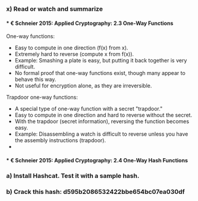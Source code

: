 ### x) Read or watch and summarize
####  * € Schneier 2015: Applied Cryptography: 2.3 One-Way Functions

One-way functions:

- Easy to compute in one direction (f(x) from x).
- Extremely hard to reverse (compute x from f(x)).
- Example: Smashing a plate is easy, but putting it back together is very difficult.
- No formal proof that one-way functions exist, though many appear to behave this way.
- Not useful for encryption alone, as they are irreversible.

Trapdoor one-way functions:

- A special type of one-way function with a secret "trapdoor."
- Easy to compute in one direction and hard to reverse without the secret.
- With the trapdoor (secret information), reversing the function becomes easy.
- Example: Disassembling a watch is difficult to reverse unless you have the assembly instructions (trapdoor).
- 
####  * € Schneier 2015: Applied Cryptography: 2.4 One-Way Hash Functions
### a) Install Hashcat. Test it with a sample hash. 
### b) Crack this hash: d595b2086532422bbe654bc07ea030df

